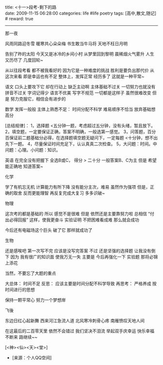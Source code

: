 title: <十一>段考-剩下的路  
date: 2009-11-15 06:28:00
categories: life #life poetry
tags: [高中,散文,随记]  # <!--more-->
reward: true

---


那一夜

风雨同路迎冬雪
暖寒共心朵朵梅
书生敢当牛马将
天地不枉日月明

<!--more-->

告别了昨的太阳
今天又是冰冷的乡间小村
从梦里回到黎明
晨稀烟火气雾升
人生又历尽了
几度回轮~



从以往段考看
都不被我看好的
因为它是一种难度的挑战
胜利是要负出那代价
从这次来看
即是幸运也有不足
整体上，发挥正常
经历多了
这就是一种平常~



语文
口头上要攻下它
却在行动上
缺乏主动啊
主体基础不过关
一切努力也就没有
拼音不过关
字词记得少
语言不优美
写字不规范
一切都是这样子
虽然很难改变
但是
努力克服它，相信会有进步的



数学
发挥一般般
主体上熟悉不足：
时间分配不科学
难易顺序不恰当
放弃基础想高分

[总结规律]：
1，选择题 <五分钟一题，考虑超过五分钟，没有头绪，暂且放下。
2，填空题，一定要保证正确，答案不明确，一般选第一感觉。
3，问答题，百分百保证前二题基础分必得，在选择题填空题无疑问下，一定每题 <十分钟，想不出先下一题。
4，尽量保证时间充足下，认认真真二次检查。
5，大问题：时间。中问题：心理。小问题：知识。



英语
在完全没有把握下
全选B或C，
得分 > 二十分
一般答案B、C为主
但是
希望能正确地
知道答案~



化学

学了有机忘无机
计算能力有所下降
没有能分主次，难易
虽然作为强项
但是，正确的取舍
反而更能理智
再反复完成大复习
多多识破~



物理

这次考的都是基础的
所以
感觉不是很难
但是
依然还是主要靠努力啦
总相信
“付出必得回报”
这样，使我更奋斗
实验证明
不把困难看成难
那么就会成功

今后还有电磁场这个巨头
破了它
那样就成功了



生物

还是感唉吧
第一次写不完
应该是没写完答案
不过
还是坚强的选择题
让我没有倒下
因为
我有很广的知识面
使我万无一失
主要是
今后再强化一下
实验题
那将必锦上添花

当然，不要忘了大题的重点




大总体：
时间不足
反思：
应该主要是时间分配不科学导致
再思考：
严格养成
按时间进行的思想

保持一颗平常心
努力一个梦想岸




飞後

东边日红心起新舞
西来河江急流人道
北风寒冷刺骨心疼
南雁愤叹天地人间




在这最后的二百零天里
依然不会错过
我们坚决不泪流
举起双手庆幸运
快乐幸福不断来
路继续~~


[<神><仙><天><堂>]


- [来源：个人QQ空间]

